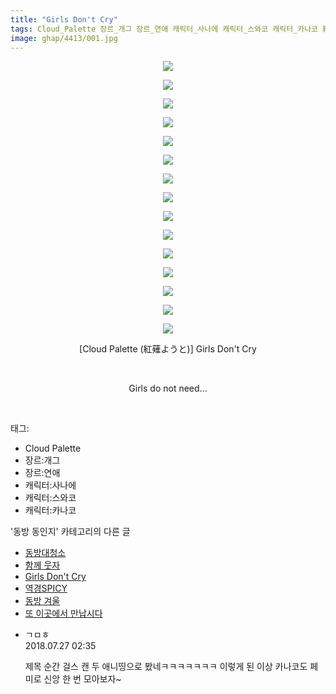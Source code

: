 ```yaml
---
title: "Girls Don't Cry"
tags: Cloud_Palette 장르_개그 장르_연애 캐릭터_사나에 캐릭터_스와코 캐릭터_카나코 紅薙ようと 동방_동인지
image: ghap/4413/001.jpg
---
```

<div class="article">
<p style="text-align: center; clear: none; float: none;"><img src="{{ site.nasurl }}/ghap/4413/001.jpg"/></p>
<p style="text-align: center; clear: none; float: none;"><img src="{{ site.nasurl }}/ghap/4413/002.jpg"/></p>
<p style="text-align: center; clear: none; float: none;"><img src="{{ site.nasurl }}/ghap/4413/003.jpg"/></p>
<p style="text-align: center; clear: none; float: none;"><img src="{{ site.nasurl }}/ghap/4413/004.jpg"/></p>
<p style="text-align: center; clear: none; float: none;"><img src="{{ site.nasurl }}/ghap/4413/005.jpg"/></p>
<p style="text-align: center; clear: none; float: none;"><img src="{{ site.nasurl }}/ghap/4413/006.jpg"/></p>
<p style="text-align: center; clear: none; float: none;"><img src="{{ site.nasurl }}/ghap/4413/007.jpg"/></p>
<p style="text-align: center; clear: none; float: none;"><img src="{{ site.nasurl }}/ghap/4413/008.jpg"/></p>
<p style="text-align: center; clear: none; float: none;"><img src="{{ site.nasurl }}/ghap/4413/009.jpg"/></p>
<p style="text-align: center; clear: none; float: none;"><img src="{{ site.nasurl }}/ghap/4413/010.jpg"/></p>
<p style="text-align: center; clear: none; float: none;"><img src="{{ site.nasurl }}/ghap/4413/011.jpg"/></p>
<p style="text-align: center; clear: none; float: none;"><img src="{{ site.nasurl }}/ghap/4413/012.jpg"/></p>
<p style="text-align: center; clear: none; float: none;"><img src="{{ site.nasurl }}/ghap/4413/013.jpg"/></p>
<p style="text-align: center; clear: none; float: none;"><img src="{{ site.nasurl }}/ghap/4413/014.jpg"/></p>
<p style="text-align: center; clear: none; float: none;"><img src="{{ site.nasurl }}/ghap/4413/015.jpg"/></p>
<p style="text-align: center; clear: none; float: none;">[Cloud Palette (紅薙ようと)] Girls Don't Cry</p>
<p style="text-align: center; clear: none; float: none;"><br/></p>
<p style="text-align: center; clear: none; float: none;">Girls do not need...</p>
<p><br/></p>
</div><div class="tagTrail">
<p>태그: </p>
<ul>
<li>Cloud Palette</li>
<li>장르:개그</li>
<li>장르:연애</li>
<li>캐릭터:사나에</li>
<li>캐릭터:스와코</li>
<li>캐릭터:카나코</li>
</ul>
</div><div class="another">
<p>'동방 동인지' 카테고리의 다른 글</p>
<ul>
<li><a href="/2018-06-09-ghap_4415">동방대청소</a></li>
<li><a href="/2018-06-09-ghap_4414">함께 웃자</a></li>
<li><a href="/2018-06-09-ghap_4413">Girls Don't Cry</a></li>
<li><a href="/2018-06-09-ghap_4412">역경SPICY</a></li>
<li><a href="/2018-06-09-ghap_4411">동방 겨울</a></li>
<li><a href="/2018-06-09-ghap_4410">또 이곳에서 만납시다</a></li>
</ul>
</div><div class="cb_module cb_fluid">
<div class="cb_wrt cb_profile">
<div class="comment">
<ul>
<li class="cb_thumb_off" id="comment15294526">
<div class="cb_comment_area">
<div class="cb_info_area">
<div class="cb_section">
<span class="cb_nick_name">ㄱㅁㅎ</span>
</div>
<div class="cb_section">
<span class="cb_date">2018.07.27 02:35 </span>
</div>
</div>
<div class="cb_dsc_comment">
<p class="cb_dsc">
											제목 순간 걸스 캔 두 애니띵으로 봤네ㅋㅋㅋㅋㅋㅋㅋ 이렇게 된 이상 카나코도 페미로 신앙 한 번 모아보자~
										</p>
</div>
</div></li>
</ul>
</div>
</div><!-- commentList close -->
</div>